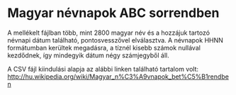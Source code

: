 # Magyar névnapok ABC sorrendben

A mellékelt fájlban több, mint 2800 magyar név és a hozzájuk tartozó névnapi dátum található, pontosvesszővel elválasztva. A névnapok HHNN formátumban kerültek megadásra, a tíznél kisebb számok nullával kezdődnek, így mindegyik dátum négy számjegyből áll.

A CSV fájl kiindulási alapja az alábbi linken található tartalom volt: http://hu.wikipedia.org/wiki/Magyar_n%C3%A9vnapok_bet%C5%B1rendben
